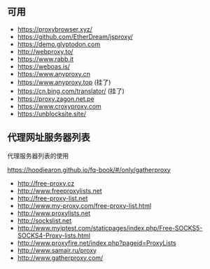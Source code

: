 ## 可用

* https://proxybrowser.xyz/
* https://github.com/EtherDream/jsproxy/
* https://demo.glyptodon.com
* http://webproxy.to/
* https://www.rabb.it
* https://weboas.is/
* https://www.anyproxy.cn
* https://www.anyproxy.top (挂了)
* https://cn.bing.com/translator/ (挂了)
* https://proxy.zagon.net.pe
* https://www.croxyproxy.com
* https://unblocksite.site/


## 代理网址服务器列表

代理服务器列表的使用

https://hoodiearon.github.io/fq-book/#/only/gatherproxy

* http://free-proxy.cz
* http://www.freeproxylists.net
* http://free-proxy-list.net
* http://www.my-proxy.com/free-proxy-list.html
* http://www.proxylists.net
* http://sockslist.net
* http://www.myiptest.com/staticpages/index.php/Free-SOCKS5-SOCKS4-Proxy-lists.html
* http://www.proxyfire.net/index.php?pageid=ProxyLists
* http://www.samair.ru/proxy
* http://www.gatherproxy.com/
